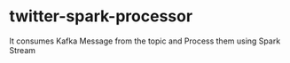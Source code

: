 # twitter-spark-processor
It consumes Kafka Message from the topic and Process them using Spark Stream
